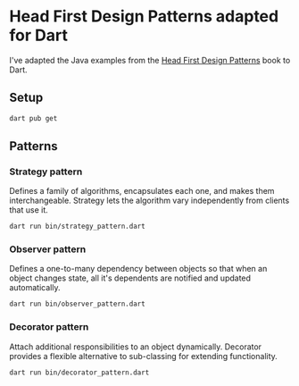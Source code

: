 # Head First Design Patterns adapted for Dart
I've adapted the Java examples from the [Head First Design Patterns](https://www.oreilly.com/library/view/head-first-design/9781492077992/) book to Dart.

## Setup
```bash
dart pub get
```

## Patterns

### Strategy pattern
Defines a family of algorithms, encapsulates each one, and makes them interchangeable. Strategy lets the algorithm vary independently from clients that use it.

```bash
dart run bin/strategy_pattern.dart
```

### Observer pattern
Defines a one-to-many dependency between objects so that when an object changes state, all it's dependents are notified and updated automatically.

```bash
dart run bin/observer_pattern.dart
```

### Decorator pattern
Attach additional responsibilities to an object dynamically. Decorator provides a flexible alternative to sub-classing for extending functionality.

```bash
dart run bin/decorator_pattern.dart
```
